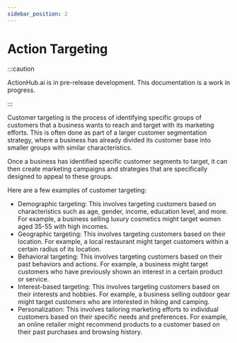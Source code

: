 ```yaml
---
sidebar_position: 2
---
```


# Action Targeting

:::caution

ActionHub.ai is in pre-release development. This documentation is a work in progress.

:::

Customer targeting is the process of identifying specific groups of customers that a business wants to reach and target with its marketing efforts. This is often done as part of a larger customer segmentation strategy, where a business has already divided its customer base into smaller groups with similar characteristics.

Once a business has identified specific customer segments to target, it can then create marketing campaigns and strategies that are specifically designed to appeal to these groups.

Here are a few examples of customer targeting:

- Demographic targeting: This involves targeting customers based on characteristics such as age, gender, income, education level, and more. For example, a business selling luxury cosmetics might target women aged 35-55 with high incomes.
- Geographic targeting: This involves targeting customers based on their location. For example, a local restaurant might target customers within a certain radius of its location.
- Behavioral targeting: This involves targeting customers based on their past behaviors and actions. For example, a business might target customers who have previously shown an interest in a certain product or service.
- Interest-based targeting: This involves targeting customers based on their interests and hobbies. For example, a business selling outdoor gear might target customers who are interested in hiking and camping.
- Personalization: This involves tailoring marketing efforts to individual customers based on their specific needs and preferences. For example, an online retailer might recommend products to a customer based on their past purchases and browsing history.